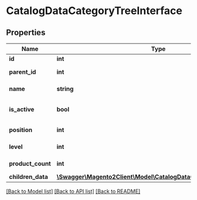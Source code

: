 # CatalogDataCategoryTreeInterface

## Properties
Name | Type | Description | Notes
------------ | ------------- | ------------- | -------------
**id** | **int** |  | [optional] 
**parent_id** | **int** | Parent category ID | 
**name** | **string** | Category name | 
**is_active** | **bool** | Whether category is active | 
**position** | **int** | Category position | 
**level** | **int** | Category level | 
**product_count** | **int** | Product count | 
**children_data** | [**\Swagger\Magento2Client\Model\CatalogDataCategoryTreeInterface[]**](CatalogDataCategoryTreeInterface.md) |  | 

[[Back to Model list]](../README.md#documentation-for-models) [[Back to API list]](../README.md#documentation-for-api-endpoints) [[Back to README]](../README.md)


